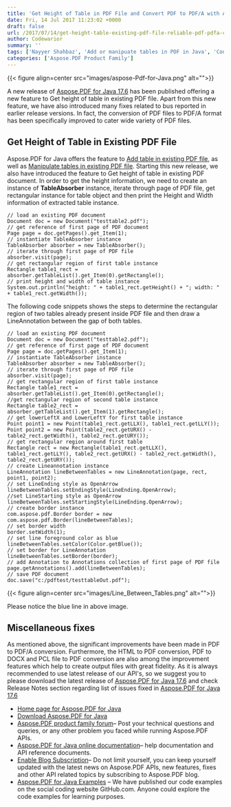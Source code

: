 ```yaml
---
title: 'Get Height of Table in PDF File and Convert PDF to PDF/A with Aspose.PDF for Java 17.6'
date: Fri, 14 Jul 2017 11:23:02 +0000
draft: false
url: /2017/07/14/get-height-table-existing-pdf-file-reliable-pdf-pdfa-conversion-features-aspose.pdf-java-17.6/
author: Codewarior
summary: ''
tags: ['Nayyer Shahbaz', 'Add or manipuate tables in PDF in Java', 'Convert PDF to PDF/A in Java', 'Get table height in existing PDF in Java']
categories: ['Aspose.PDF Product Family']
---
```




{{< figure align=center src="images/aspose-Pdf-for-Java.png" alt="">}}


A new release of [Aspose.PDF for Java 17.6][1] has been published offering a new feature to Get height of table in existing PDF file. Apart from this new feature, we have also introduced many fixes related to bus reported in earlier release versions. In fact, the conversion of PDF files to PDF/A format has been specifically improved to cater wide variety of PDF files.

## Get Height of Table in Existing PDF File

Aspose.PDF for Java offers the feature to [Add table in existing PDF file][2], as well as [Manipulate tables in existing PDF file][3]. Starting this new release, we also have introduced the feature to Get height of table in existing PDF document. In order to get the height information, we need to create an instance of **TableAbsorber** instance, iterate through page of PDF file, get rectangular instance for table object and then print the Height and Width information of extracted table instance.

```
// load an existing PDF document
Document doc = new Document("testtable2.pdf");
// get reference of first page of PDF document
Page page = doc.getPages().get_Item(1);
// instantiate TableAbsorber instance
TableAbsorber absorber = new TableAbsorber();
// iterate through first page of PDF file
absorber.visit(page);
// get rectangular region of first table instance
Rectangle table1_rect = absorber.getTableList().get_Item(0).getRectangle();
// print height and width of table instance
System.out.println("height: " + table1_rect.getHeight() + "; width: " + table1_rect.getWidth());
```

The following code snippets shows the steps to determine the rectangular region of two tables already present inside PDF file and then draw a LineAnnotation between the gap of both tables.

```
// load an existing PDF document
Document doc = new Document("testtable2.pdf");
// get reference of first page of PDF document
Page page = doc.getPages().get_Item(1);
// instantiate TableAbsorber instance
TableAbsorber absorber = new TableAbsorber();
// iterate through first page of PDF file
absorber.visit(page);
// get rectangular region of first table instance
Rectangle table1_rect = absorber.getTableList().get_Item(0).getRectangle();
//get rectangular region of second table instance
Rectangle table2_rect = absorber.getTableList().get_Item(1).getRectangle();
// get lowerLeftX and LowerLeftY for first table instance
Point point1 = new Point(table1_rect.getLLX(), table1_rect.getLLY());
Point point2 = new Point(table2_rect.getURX() - table2_rect.getWidth(), table2_rect.getURY());
// get rectangular region around first table
Rectangle rect = new Rectangle(table1_rect.getLLX(), table1_rect.getLLY(), table2_rect.getURX() - table2_rect.getWidth(), table2_rect.getURY());
// create Lineannotation instance
LineAnnotation lineBetweenTables = new LineAnnotation(page, rect, point1, point2);
// set LineEnding style as OpenArrow
lineBetweenTables.setEndingStyle(LineEnding.OpenArrow);
//set LineStarting style as OpenArrow
lineBetweenTables.setStartingStyle(LineEnding.OpenArrow);
// create border instance    
com.aspose.pdf.Border border = new com.aspose.pdf.Border(lineBetweenTables);
// set border width
border.setWidth(1);
// set line foreground color as blue        
lineBetweenTables.setColor(Color.getBlue());
// set border for LineAnnotation
lineBetweenTables.setBorder(border);                
// add Annotation to Annotations collection of first page of PDF file         
page.getAnnotations().add(lineBetweenTables);
// save PDF document
doc.save("c:/pdftest/testtableOut.pdf");
```



{{< figure align=center src="images/Line_Between_Tables.png" alt="">}}


Please notice the blue line in above image.

## Miscellaneous fixes

As mentioned above, the significant improvements have been made in PDF to PDF/A conversion. Furthermore, the HTML to PDF conversion, PDF to DOCX and PCL file to PDF conversion are also among the improvement features which help to create output files with great fidelity. As it is always recommended to use latest release of our API's, so we suggest you to please download the latest release of [Aspose.PDF for Java 17.6][4] and check Release Notes section regarding list of issues fixed in [Aspose.PDF for Java 17.6][5]

*   [Home page for Aspose.PDF for Java][6]
*   [Download Aspose.PDF for Java][7]
*   [Aspose.PDF product family forum][8]– Post your technical questions and queries, or any other problem you faced while running Aspose.PDF APIs.
*   [Aspose.PDF for Java online documentation][9]– help documentation and API reference documents.
*   [Enable Blog Subscription][10]– Do not limit yourself, you can keep yourself updated with the latest news on Aspose.PDF APIs, new features, fixes and other API related topics by subscribing to Aspose.PDF blog.
*   [Aspose.PDF for Java Examples][11] – We have published our code examples on the social coding website GitHub.com. Anyone could explore the code examples for learning purposes.




[1]: https://downloads.aspose.com/pdf/java/new-releases/aspose.pdf-for-java-17.6/
[2]: https://docs.aspose.com/display/pdfjava/Add+Table+in+Existing+PDF+Document
[3]: https://docs.aspose.com/display/pdfjava/Manipulate+tables+in+existing+PDF
[4]: https://downloads.aspose.com/pdf/java/new-releases/aspose.pdf-for-java-17.6/
[5]: https://docs.aspose.com/display/pdfjava/Aspose.Pdf+for+Java+17.6+Release+Notes
[6]: https://www.aspose.com/products/pdf/java
[7]: https://downloads.aspose.com/pdf/java
[8]: https://forum.aspose.com/c/pdf
[9]: https://docs.aspose.com/display/pdfjava/Home
[10]: https://blog.aspose.com/category/aspose-products/aspose-pdf-product-family/
[11]: https://github.com/aspose-pdf/Aspose.Pdf-for-Java




